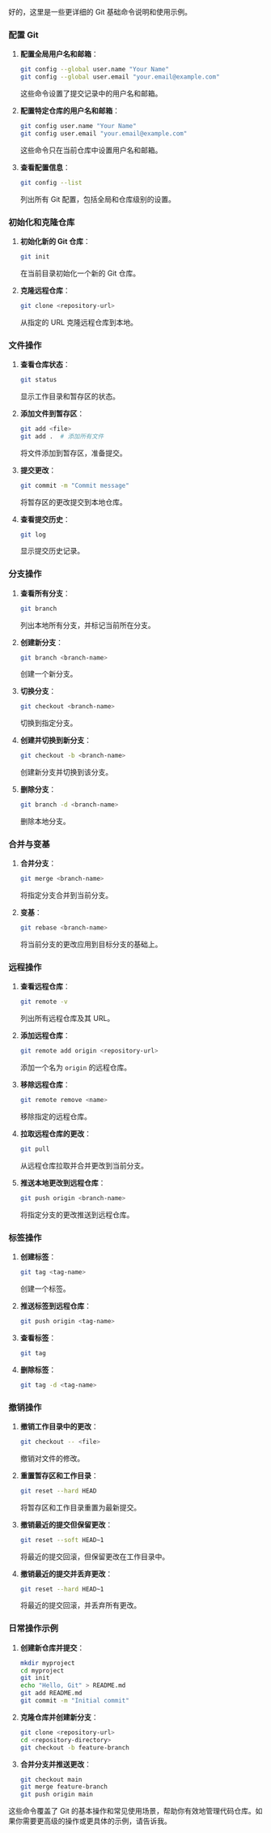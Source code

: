 好的，这里是一些更详细的 Git 基础命令说明和使用示例。

### 配置 Git

1. **配置全局用户名和邮箱**：
    ```sh
    git config --global user.name "Your Name"
    git config --global user.email "your.email@example.com"
    ```
    这些命令设置了提交记录中的用户名和邮箱。

2. **配置特定仓库的用户名和邮箱**：
    ```sh
    git config user.name "Your Name"
    git config user.email "your.email@example.com"
    ```
    这些命令只在当前仓库中设置用户名和邮箱。

3. **查看配置信息**：
    ```sh
    git config --list
    ```
    列出所有 Git 配置，包括全局和仓库级别的设置。

### 初始化和克隆仓库

1. **初始化新的 Git 仓库**：
    ```sh
    git init
    ```
    在当前目录初始化一个新的 Git 仓库。

2. **克隆远程仓库**：
    ```sh
    git clone <repository-url>
    ```
    从指定的 URL 克隆远程仓库到本地。

### 文件操作

1. **查看仓库状态**：
    ```sh
    git status
    ```
    显示工作目录和暂存区的状态。

2. **添加文件到暂存区**：
    ```sh
    git add <file>
    git add .  # 添加所有文件
    ```
    将文件添加到暂存区，准备提交。

3. **提交更改**：
    ```sh
    git commit -m "Commit message"
    ```
    将暂存区的更改提交到本地仓库。

4. **查看提交历史**：
    ```sh
    git log
    ```
    显示提交历史记录。

### 分支操作

1. **查看所有分支**：
    ```sh
    git branch
    ```
    列出本地所有分支，并标记当前所在分支。

2. **创建新分支**：
    ```sh
    git branch <branch-name>
    ```
    创建一个新分支。

3. **切换分支**：
    ```sh
    git checkout <branch-name>
    ```
    切换到指定分支。

4. **创建并切换到新分支**：
    ```sh
    git checkout -b <branch-name>
    ```
    创建新分支并切换到该分支。

5. **删除分支**：
    ```sh
    git branch -d <branch-name>
    ```
    删除本地分支。

### 合并与变基

1. **合并分支**：
    ```sh
    git merge <branch-name>
    ```
    将指定分支合并到当前分支。

2. **变基**：
    ```sh
    git rebase <branch-name>
    ```
    将当前分支的更改应用到目标分支的基础上。

### 远程操作

1. **查看远程仓库**：
    ```sh
    git remote -v
    ```
    列出所有远程仓库及其 URL。

2. **添加远程仓库**：
    ```sh
    git remote add origin <repository-url>
    ```
    添加一个名为 `origin` 的远程仓库。

3. **移除远程仓库**：
    ```sh
    git remote remove <name>
    ```
    移除指定的远程仓库。

4. **拉取远程仓库的更改**：
    ```sh
    git pull
    ```
    从远程仓库拉取并合并更改到当前分支。

5. **推送本地更改到远程仓库**：
    ```sh
    git push origin <branch-name>
    ```
    将指定分支的更改推送到远程仓库。

### 标签操作

1. **创建标签**：
    ```sh
    git tag <tag-name>
    ```
    创建一个标签。

2. **推送标签到远程仓库**：
    ```sh
    git push origin <tag-name>
    ```

3. **查看标签**：
    ```sh
    git tag
    ```

4. **删除标签**：
    ```sh
    git tag -d <tag-name>
    ```

### 撤销操作

1. **撤销工作目录中的更改**：
    ```sh
    git checkout -- <file>
    ```
    撤销对文件的修改。

2. **重置暂存区和工作目录**：
    ```sh
    git reset --hard HEAD
    ```
    将暂存区和工作目录重置为最新提交。

3. **撤销最近的提交但保留更改**：
    ```sh
    git reset --soft HEAD~1
    ```
    将最近的提交回滚，但保留更改在工作目录中。

4. **撤销最近的提交并丢弃更改**：
    ```sh
    git reset --hard HEAD~1
    ```
    将最近的提交回滚，并丢弃所有更改。

### 日常操作示例

1. **创建新仓库并提交**：
    ```sh
    mkdir myproject
    cd myproject
    git init
    echo "Hello, Git" > README.md
    git add README.md
    git commit -m "Initial commit"
    ```

2. **克隆仓库并创建新分支**：
    ```sh
    git clone <repository-url>
    cd <repository-directory>
    git checkout -b feature-branch
    ```

3. **合并分支并推送更改**：
    ```sh
    git checkout main
    git merge feature-branch
    git push origin main
    ```

这些命令覆盖了 Git 的基本操作和常见使用场景，帮助你有效地管理代码仓库。如果你需要更高级的操作或更具体的示例，请告诉我。